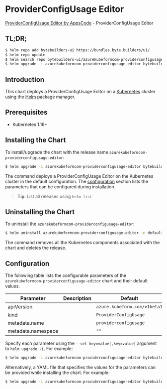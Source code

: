 # ProviderConfigUsage Editor

[ProviderConfigUsage Editor by AppsCode](https://byte.builders) - ProviderConfigUsage Editor

## TL;DR;

```bash
$ helm repo add bytebuilders-ui https://bundles.byte.builders/ui/
$ helm repo update
$ helm search repo bytebuilders-ui/azurekubeformcom-providerconfigusage-editor --version=v0.4.17
$ helm upgrade -i azurekubeformcom-providerconfigusage-editor bytebuilders-ui/azurekubeformcom-providerconfigusage-editor -n default --create-namespace --version=v0.4.17
```

## Introduction

This chart deploys a ProviderConfigUsage Editor on a [Kubernetes](http://kubernetes.io) cluster using the [Helm](https://helm.sh) package manager.

## Prerequisites

- Kubernetes 1.16+

## Installing the Chart

To install/upgrade the chart with the release name `azurekubeformcom-providerconfigusage-editor`:

```bash
$ helm upgrade -i azurekubeformcom-providerconfigusage-editor bytebuilders-ui/azurekubeformcom-providerconfigusage-editor -n default --create-namespace --version=v0.4.17
```

The command deploys a ProviderConfigUsage Editor on the Kubernetes cluster in the default configuration. The [configuration](#configuration) section lists the parameters that can be configured during installation.

> **Tip**: List all releases using `helm list`

## Uninstalling the Chart

To uninstall the `azurekubeformcom-providerconfigusage-editor`:

```bash
$ helm uninstall azurekubeformcom-providerconfigusage-editor -n default
```

The command removes all the Kubernetes components associated with the chart and deletes the release.

## Configuration

The following table lists the configurable parameters of the `azurekubeformcom-providerconfigusage-editor` chart and their default values.

|     Parameter      | Description |                 Default                 |
|--------------------|-------------|-----------------------------------------|
| apiVersion         |             | <code>azure.kubeform.com/v1beta1</code> |
| kind               |             | <code>ProviderConfigUsage</code>        |
| metadata.name      |             | <code>providerconfigusage</code>        |
| metadata.namespace |             | <code>""</code>                         |


Specify each parameter using the `--set key=value[,key=value]` argument to `helm upgrade -i`. For example:

```bash
$ helm upgrade -i azurekubeformcom-providerconfigusage-editor bytebuilders-ui/azurekubeformcom-providerconfigusage-editor -n default --create-namespace --version=v0.4.17 --set apiVersion=azure.kubeform.com/v1beta1
```

Alternatively, a YAML file that specifies the values for the parameters can be provided while
installing the chart. For example:

```bash
$ helm upgrade -i azurekubeformcom-providerconfigusage-editor bytebuilders-ui/azurekubeformcom-providerconfigusage-editor -n default --create-namespace --version=v0.4.17 --values values.yaml
```
